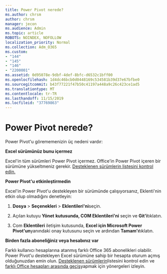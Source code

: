 ```yaml
---
title: Power Pivot nerede?
ms.author: chrsm
author: chrsm
manager: jecon
ms.audience: Admin
ms.topic: article
ROBOTS: NOINDEX, NOFOLLOW
localization_priority: Normal
ms.collection: Adm_O365
ms.custom:
- "144"
- "145"
- "146"
- "2200001"
ms.assetid: 0d95078e-9dbf-4def-8bfc-d6532c1bff00
ms.openlocfilehash: 1d4dc46bcb0d0448169c534581b39d37e67bfbe0
ms.sourcegitcommit: b43f77221f47b50c41197a448a9c26c423ce1ad5
ms.translationtype: MT
ms.contentlocale: tr-TR
ms.lasthandoff: 11/15/2019
ms.locfileid: "37769863"
---
```

# <a name="where-is-power-pivot"></a>Power Pivot nerede?

Power Pivot'u görememenizin üç nedeni vardır:
  
**Excel sürümünüz bunu içermez**
  
Excel'in tüm sürümleri Power Pivot içermez. Office'in Power Pivot içeren bir sürümüne yükseltmeniz gerekir. [Desteklenen sürümlerin listesini kontrol edin.](https://support.office.com/article/aa64e217-4b6e-410b-8337-20b87e1c2a4b.aspx)
  
**Power Pivot'u etkinleştirmedin**
  
Excel'in Power Pivot'u destekleyen bir sürümünde çalışıyorsanız, Eklenti'nin etkin olup olmadığını denetleyin:
  
1. **Dosya** \> **Seçenekleri** \> **Eklentileri'ni**seçin.

2. Açılan kutuyu **Yönet** **kutusunda, COM Eklentileri'ni** seçin ve **Git'i**tıklatın.

3. Com **Eklentileri** iletişim kutusunda, **Excel için Microsoft Power Pivot'un**yanındaki onay kutusunu seçin ve ardından **Tamam'ı**tıklatın.

**Birden fazla aboneliğiniz veya hesabınız var**
  
Farklı kullanıcı hesaplarına atanmış farklı Office 365 abonelikleri olabilir. Power Pivot'u destekleyen Excel sürümüne sahip bir hesapta oturum açmış olduğunuzdan emin olun. [Desteklenen sürümlerin](https://support.office.com/article/aa64e217-4b6e-410b-8337-20b87e1c2a4b.aspx)listesini kontrol edin ve [farklı Office hesapları arasında geçiş](https://support.office.com/article/b9582171-fd1f-4284-9846-bdd72bb28426.aspx#BKMK_WebSwitchAccounts)yapmak için yönergeleri izleyin.

